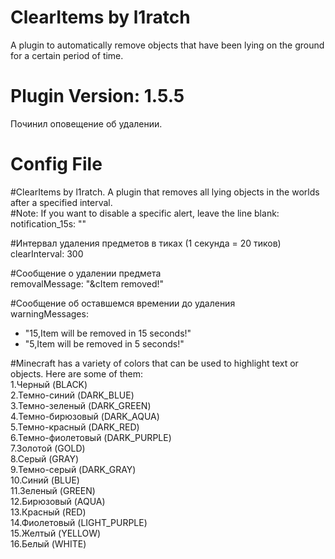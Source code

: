# ClearItems by l1ratch
A plugin to automatically remove objects that have been lying on the ground <br>
for a certain period of time.

# Plugin Version: 1.5.5
Починил оповещение об удалении.<br>

# Config File
#ClearItems by l1ratch. A plugin that removes all lying objects in the worlds after a specified interval.<br>
#Note: If you want to disable a specific alert, leave the line blank: notification_15s: ""<br>

#Интервал удаления предметов в тиках (1 секунда = 20 тиков)<br>
clearInterval: 300<br>

#Сообщение о удалении предмета<br>
removalMessage: "&cItem removed!"<br>

#Сообщение об оставшемся времении до удаления<br>
warningMessages:
- "15,Item will be removed in 15 seconds!"<br>
- "5,Item will be removed in 5 seconds!"<br>

#Minecraft has a variety of colors that can be used to highlight text or objects. Here are some of them:<br>
  1.Черный (BLACK)<br>
  2.Темно-синий (DARK_BLUE)<br>
  3.Темно-зеленый (DARK_GREEN)<br>
  4.Темно-бирюзовый (DARK_AQUA)<br>
  5.Темно-красный (DARK_RED)<br>
  6.Темно-фиолетовый (DARK_PURPLE)<br>
  7.Золотой (GOLD)<br>
  8.Серый (GRAY)<br>
  9.Темно-серый (DARK_GRAY)<br>
  10.Синий (BLUE)<br>
  11.Зеленый (GREEN)<br>
  12.Бирюзовый (AQUA)<br>
  13.Красный (RED)<br>
  14.Фиолетовый (LIGHT_PURPLE)<br>
  15.Желтый (YELLOW)<br>
  16.Белый (WHITE)<br>
